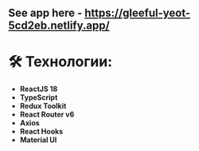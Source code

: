 ## See app here - https://gleeful-yeot-5cd2eb.netlify.app/

# 🛠 Технологии:

- **ReactJS 18**
- **TypeScript**
- **Redux Toolkit** 
- **React Router v6**
- **Axios**
- **React Hooks**
- **Material UI** 
